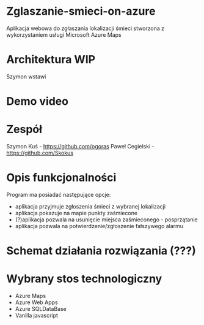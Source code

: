 # Zglaszanie-smieci-on-azure
Aplikacja webowa do zgłaszania lokalizacji śmieci stworzona z wykorzystaniem usługi Microsoft Azure Maps
# Architektura WIP
Szymon wstawi
# Demo video
# Zespół
Szymon Kuś - https://github.com/ogoras
Paweł Cegielski - https://github.com/Skokus
# Opis funkcjonalności
Program ma posiadać następujące opcje:
* aplikacja przyjmuje zgłoszenia śmieci z wybranej lokalizacji
* aplikacja pokazuje na mapie punkty zaśmiecone
* (?)aplikacja pozwala na usunięcie miejsca zaśmieconego - posprzątanie
* aplikacja pozwala na potwierdzenie/zgłoszenie fałszywego alarmu
# Schemat działania rozwiązania (???)
# Wybrany stos technologiczny
* Azure Maps
* Azure Web Apps
* Azure SQLDataBase
* Vanilla javascript
